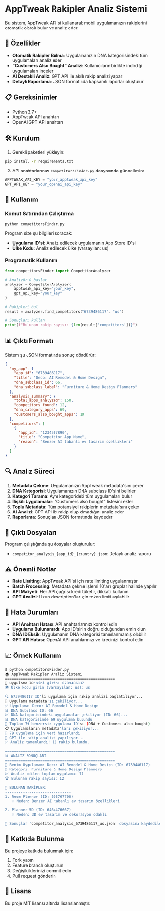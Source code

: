 # AppTweak Rakipler Analiz Sistemi

Bu sistem, AppTweak API'si kullanarak mobil uygulamanızın rakiplerini otomatik olarak bulur ve analiz eder.

## 🚀 Özellikler

- **Otomatik Rakipler Bulma**: Uygulamanızın DNA kategorisindeki tüm uygulamaları analiz eder
- **"Customers Also Bought" Analizi**: Kullanıcıların birlikte indirdiği uygulamaları inceler
- **AI Destekli Analiz**: GPT API ile akıllı rakip analizi yapar
- **Detaylı Raporlama**: JSON formatında kapsamlı raporlar oluşturur

## 📋 Gereksinimler

- Python 3.7+
- AppTweak API anahtarı
- OpenAI GPT API anahtarı

## 🛠️ Kurulum

1. Gerekli paketleri yükleyin:
```bash
pip install -r requirements.txt
```

2. API anahtarlarınızı `competitorsFinder.py` dosyasında güncelleyin:
```python
APPTWEAK_API_KEY = "your_apptweak_api_key"
GPT_API_KEY = "your_openai_api_key"
```

## 🎯 Kullanım

### Komut Satırından Çalıştırma

```bash
python competitorsFinder.py
```

Program size şu bilgileri soracak:
- **Uygulama ID'si**: Analiz edilecek uygulamanın App Store ID'si
- **Ülke Kodu**: Analiz edilecek ülke (varsayılan: us)

### Programatik Kullanım

```python
from competitorsFinder import CompetitorAnalyzer

# Analizör'ü başlat
analyzer = CompetitorAnalyzer(
    apptweak_api_key="your_key",
    gpt_api_key="your_key"
)

# Rakipleri bul
result = analyzer.find_competitors("6739486117", "us")

# Sonuçları kullan
print(f"Bulunan rakip sayısı: {len(result['competitors'])}")
```

## 📊 Çıktı Formatı

Sistem şu JSON formatında sonuç döndürür:

```json
{
  "my_app": {
    "app_id": "6739486117",
    "title": "Deco: AI Remodel & Home Design",
    "dna_subclass_id": 66,
    "dna_subclass_label": "Furniture & Home Design Planners"
  },
  "analysis_summary": {
    "total_apps_analyzed": 150,
    "competitors_found": 12,
    "dna_category_apps": 69,
    "customers_also_bought_apps": 10
  },
  "competitors": [
    {
      "app_id": "1234567890",
      "title": "Competitor App Name",
      "reason": "Benzer AI tabanlı ev tasarım özellikleri"
    }
  ]
}
```

## 🔍 Analiz Süreci

1. **Metadata Çekme**: Uygulamanızın AppTweak metadata'sını çeker
2. **DNA Kategorisi**: Uygulamanızın DNA subclass ID'sini belirler
3. **Kategori Tarama**: Aynı kategorideki tüm uygulamaları bulur
4. **İlişkili Uygulamalar**: "Customers also bought" listesini ekler
5. **Toplu Metadata**: Tüm potansiyel rakiplerin metadata'sını çeker
6. **AI Analizi**: GPT API ile rakip olup olmadığını analiz eder
7. **Raporlama**: Sonuçları JSON formatında kaydeder

## 📁 Çıktı Dosyaları

Program çalıştığında şu dosyalar oluşturulur:
- `competitor_analysis_{app_id}_{country}.json`: Detaylı analiz raporu

## ⚠️ Önemli Notlar

- **Rate Limiting**: AppTweak API'si için rate limiting uygulanmıştır
- **Batch Processing**: Metadata çekme işlemi 10'arlı gruplar halinde yapılır
- **API Maliyeti**: Her API çağrısı kredi tüketir, dikkatli kullanın
- **GPT Analizi**: Uzun description'lar için token limiti aşılabilir

## 🐛 Hata Durumları

- **API Anahtarı Hatası**: API anahtarlarınızı kontrol edin
- **Uygulama Bulunamadı**: App ID'sinin doğru olduğundan emin olun
- **DNA ID Eksik**: Uygulamanın DNA kategorisi tanımlanmamış olabilir
- **GPT API Hatası**: OpenAI API anahtarınızı ve kredinizi kontrol edin

## 📈 Örnek Kullanım

```bash
$ python competitorsFinder.py
🏠 AppTweak Rakipler Analiz Sistemi
==================================================
📱 Uygulama ID'sini girin: 6739486117
🌍 Ülke kodu girin (varsayılan: us): us

🔍 6739486117 ID'li uygulama için rakip analizi başlatılıyor...
📱 Uygulama metadata'sı çekiliyor...
✅ Uygulama: Deco: AI Remodel & Home Design
📊 DNA Subclass ID: 66
📈 DNA kategorisindeki uygulamalar çekiliyor (ID: 66)...
📊 DNA kategorisinde 69 uygulama bulundu
🔗 Toplam 79 benzersiz uygulama ID'si (DNA + Customers also bought)
📋 Uygulamaların metadata'ları çekiliyor...
📝 79 uygulama için veri hazırlandı
🤖 GPT ile rakip analizi yapılıyor...
✅ Analiz tamamlandı! 12 rakip bulundu.

==================================================
📊 ANALİZ SONUÇLARI
==================================================
🎯 Benim Uygulamam: Deco: AI Remodel & Home Design (ID: 6739486117)
📂 Kategori: Furniture & Home Design Planners
📈 Analiz edilen toplam uygulama: 79
🏆 Bulunan rakip sayısı: 12

🎯 BULUNAN RAKİPLER:
------------------------------
1. Room Planner (ID: 836767708)
   💡 Neden: Benzer AI tabanlı ev tasarım özellikleri

2. Planner 5D (ID: 6464476667)
   💡 Neden: 3D ev tasarım ve dekorasyon odaklı

💾 Sonuçlar 'competitor_analysis_6739486117_us.json' dosyasına kaydedildi.
```

## 🤝 Katkıda Bulunma

Bu projeye katkıda bulunmak için:
1. Fork yapın
2. Feature branch oluşturun
3. Değişikliklerinizi commit edin
4. Pull request gönderin

## 📄 Lisans

Bu proje MIT lisansı altında lisanslanmıştır.
